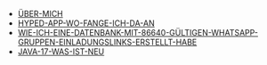 * [ÜBER-MICH](pages/über-mich/index.md)
* [HYPED-APP-WO-FANGE-ICH-DA-AN](pages/hyped-app-wo-fange-ich-da-an/index.md)
* [WIE-ICH-EINE-DATENBANK-MIT-86640-GÜLTIGEN-WHATSAPP-GRUPPEN-EINLADUNGSLINKS-ERSTELLT-HABE](pages/wie-ich-eine-datenbank-mit-86640-gültigen-whatsapp-gruppen-einladungslinks-erstellt-habe/index.md)
* [JAVA-17-WAS-IST-NEU](pages/java-17-was-ist-neu/index.md)

